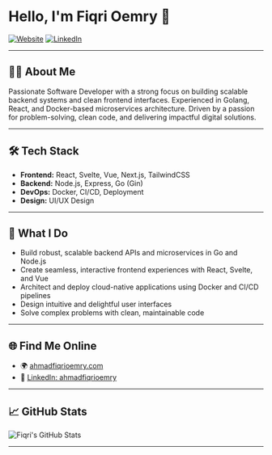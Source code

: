 # Hello, I'm Fiqri Oemry 👋

[![Website](https://img.shields.io/badge/Website-ahmadfiqrioemry.com-blue?style=flat-square&logo=google-chrome&logoColor=white)](https://ahmadfiqrioemry.com)
[![LinkedIn](https://img.shields.io/badge/LinkedIn-ahmadfiqrioemry-blue?style=flat-square&logo=linkedin&logoColor=white)](https://linkedin.com/in/ahmadfiqrioemry)

---

## 👨‍💻 About Me

Passionate Software Developer with a strong focus on building scalable backend systems and clean frontend interfaces. Experienced in Golang, React, and Docker-based microservices architecture. Driven by a passion for problem-solving, clean code, and delivering impactful digital solutions.

---

## 🛠️ Tech Stack

- **Frontend:** React, Svelte, Vue, Next.js, TailwindCSS
- **Backend:** Node.js, Express, Go (Gin)
- **DevOps:** Docker, CI/CD, Deployment
- **Design:** UI/UX Design

---

## 🚀 What I Do

- Build robust, scalable backend APIs and microservices in Go and Node.js
- Create seamless, interactive frontend experiences with React, Svelte, and Vue
- Architect and deploy cloud-native applications using Docker and CI/CD pipelines
- Design intuitive and delightful user interfaces
- Solve complex problems with clean, maintainable code

---

## 🌐 Find Me Online

- 🌍 [ahmadfiqrioemry.com](https://ahmadfiqrioemry.com)
- 💼 [LinkedIn: ahmadfiqrioemry](https://linkedin.com/in/ahmadfiqrioemry)

---

## 📈 GitHub Stats

![Fiqri's GitHub Stats](https://github-readme-stats.vercel.app/api?username=fiqrioemry&show_icons=true&theme=radical)

---

<!-- Let's connect and build something amazing! -->
